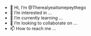 - 👋 Hi, I’m @Therealyeaitsmepeythego
- 👀 I’m interested in ...
- 🌱 I’m currently learning ...
- 💞️ I’m looking to collaborate on ...
- 📫 How to reach me ...

<!---
Therealyeaitsmepeythego/Therealyeaitsmepeythego is a ✨ special ✨ repository because its `README.md` (this file) appears on your GitHub profile.
You can click the Preview link to take a look at your changes.
--->

